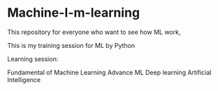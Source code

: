 # Machine-I-m-learning
This repository for everyone who want to see how ML work,

This is my training session for ML by Python

Learning session:

Fundamental of Machine Learning
Advance ML
Deep learning
Artificial Intelligence
